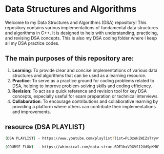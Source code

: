 # Data Structures and Algorithms

Welcome to my Data Structures and Algorithms (DSA) repository! This repository contains various implementations of fundamental data structures and algorithms in C++. It is designed to help with understanding, practicing, and revising DSA concepts. This is also my DSA coding folder where I keep all my DSA practice codes.

## The main purposes of this repository are:

1. **Learning**: To provide clear and concise implementations of various data structures and algorithms that can be used as a learning resource.
2. **Practice**: To serve as a practice ground for coding problems related to DSA, helping to improve problem-solving skills and coding efficiency.
3. **Revision**: To act as a quick reference and revision tool for key DSA concepts, especially useful for exam preparation or technical interviews.
4. **Collaboration**: To encourage contributions and collaborative learning by providing a platform where others can contribute their implementations and improvements.

## resource (DSA PLAYLIST)

```bash
(DSA PLAYLIST) - https://www.youtube.com/playlist?list=PLDzeHZWIZsTryvtXdMr6rPh4IDexB5NIA

(COURSE FLOW)  - https://whimsical.com/data-struc-6DE1hxV9GVS12UdSpKM6Ym
